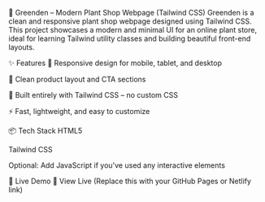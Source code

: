 🌿 Greenden – Modern Plant Shop Webpage (Tailwind CSS)
Greenden is a clean and responsive plant shop webpage designed using Tailwind CSS. This project showcases a modern and minimal UI for an online plant store, ideal for learning Tailwind utility classes and building beautiful front-end layouts.

✨ Features
🌱 Responsive design for mobile, tablet, and desktop

🛒 Clean product layout and CTA sections

💨 Built entirely with Tailwind CSS – no custom CSS

⚡ Fast, lightweight, and easy to customize

📦 Tech Stack
HTML5

Tailwind CSS

Optional: Add JavaScript if you've used any interactive elements

🚀 Live Demo
🔗 View Live (Replace this with your GitHub Pages or Netlify link)
